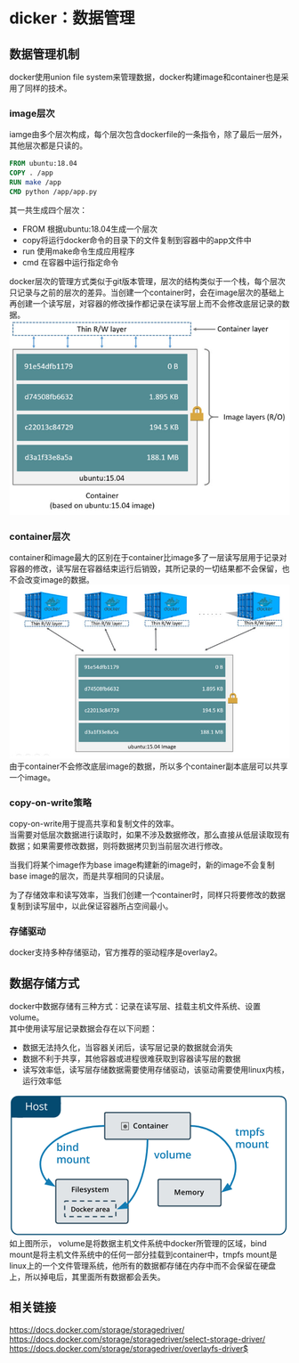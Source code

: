 # dicker：数据管理
## 数据管理机制

docker使用union file system来管理数据，docker构建image和container也是采用了同样的技术。

### image层次

iamge由多个层次构成，每个层次包含dockerfile的一条指令，除了最后一层外，其他层次都是只读的。   
```dockerfile
FROM ubuntu:18.04
COPY . /app
RUN make /app
CMD python /app/app.py
```
其一共生成四个层次：
- FROM 根据ubuntu:18.04生成一个层次
- copy将运行docker命令的目录下的文件复制到容器中的app文件中
- run 使用make命令生成应用程序
- cmd 在容器中运行指定命令

docker层次的管理方式类似于git版本管理，层次的结构类似于一个栈，每个层次只记录与之前的层次的差异。当创建一个container时，会在image层次的基础上再创建一个读写层，对容器的修改操作都记录在读写层上而不会修改底层记录的数据。
![层次结构](assets/2019-08-06-09-29-06.png)

### container层次

container和image最大的区别在于container比image多了一层读写层用于记录对容器的修改，读写层在容器结束运行后销毁，其所记录的一切结果都不会保留，也不会改变image的数据。
![container和image](assets/2019-08-06-09-35-15.png)
由于container不会修改底层image的数据，所以多个container副本底层可以共享一个image。

###  copy-on-write策略

copy-on-write用于提高共享和复制文件的效率。   
当需要对低层次数据进行读取时，如果不涉及数据修改，那么直接从低层读取现有数据；如果需要修改数据，则将数据拷贝到当前层次进行修改。

当我们将某个image作为base image构建新的image时，新的image不会复制base image的层次，而是共享相同的只读层。

为了存储效率和读写效率，当我们创建一个container时，同样只将要修改的数据复制到读写层中，以此保证容器所占空间最小。

### 存储驱动

docker支持多种存储驱动，官方推荐的驱动程序是overlay2。   



## 数据存储方式

docker中数据存储有三种方式：记录在读写层、挂载主机文件系统、设置volume。  
其中使用读写层记录数据会存在以下问题：    
    
- 数据无法持久化，当容器关闭后，读写层记录的数据就会消失
- 数据不利于共享，其他容器或进程很难获取到容器读写层的数据
- 读写效率低，读写层存储数据需要使用存储驱动，该驱动需要使用linux内核，运行效率低

![](assets/2019-08-02-11-26-55.png)   
如上图所示，
volume是将数据主机文件系统中docker所管理的区域，bind mount是将主机文件系统中的任何一部分挂载到container中，tmpfs mount是linux上的一个文件管理系统，他所有的数据都存储在内存中而不会保留在硬盘上，所以掉电后，其里面所有数据都会丢失。

## 相关链接

https://docs.docker.com/storage/storagedriver/  
https://docs.docker.com/storage/storagedriver/select-storage-driver/  
https://docs.docker.com/storage/storagedriver/overlayfs-driver$  